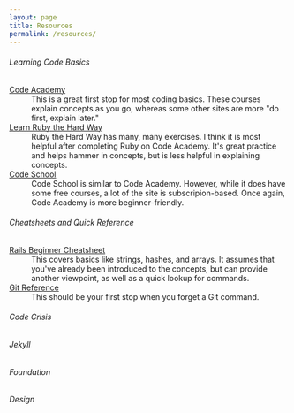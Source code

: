 ```yaml
---
layout: page
title: Resources
permalink: /resources/
---
```

<div class="resource-wrapper">
	<div class="education">
		<h6>Learning Code Basics</h6>
		<dl>
			<a href="http://www.codecademy.com"><dt>Code Academy</dt></a>
			<dd>This is a great first stop for most coding basics. These courses explain concepts as you go, whereas some other sites are more "do first, explain later."</dd>
			<a href="http://ruby.learncodethehardway.org/book/"><dt>Learn Ruby the Hard Way</dt></a>
			<dd>Ruby the Hard Way has many, many exercises. I think it is most helpful after completing Ruby on Code Academy. It's great practice and helps hammer in concepts, but is less helpful in explaining concepts.</dd>
			<a href="http://www.codeschool.com"><dt>Code School</dt></a>
			<dd>Code School is similar to Code Academy. However, while it does have some free courses, a lot of the site is subscripion-based. Once again, Code Academy is more beginner-friendly.</dd> 
		</dl>	
	</div>
	<div class="cheatsheets">
		<h6>Cheatsheets and Quick Reference</h6>
		<dl>
			<a href="http://www.pragtob.info/rails-beginner-cheatsheet/"><dt>Rails Beginner Cheatsheet</dt></a>
			<dd>This covers basics like strings, hashes, and arrays. It assumes that you've already been introduced to the concepts, but can provide another viewpoint, as well as a quick lookup for commands.</dd>
			<a href="http://gitref.org/"><dt>Git Reference</dt></a>
			<dd>This should be your first stop when you forget a Git command.</dd>  
		</dl>
	</div>
	<div class="crisis">
		<h6>Code Crisis</h6>
	</div>
	<div class="jekyll">
		<h6>Jekyll</h6>
	</div>
	<div class="foundation">
		<h6>Foundation</h6>
	</div>
	<div class="design">
		<h6>Design</h6>
	</div>
</div>
